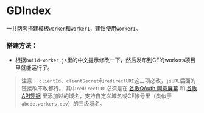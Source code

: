 # GDIndex

一共两套搭建模板`worker`和`worker1`，建议使用`worker1`。

### 搭建方法：
- 根据`build-worker.js`里的中文提示修改一下，然后发布到CF的workers项目里就能运行了。
>注意：
`clientId`、`clientSecret`和`redirectURI`这三项必改，`jsURL`后面的链接改不改都行。
其中`redirectURI`必须是在 [谷歌OAuth 同意屏幕](https://console.cloud.google.com/apis/credentials/consent) 和 [谷歌API凭据](https://console.cloud.google.com/apis/credentials) 里添加过的域名，支持自定义域名或CF帐号里（类似于`abcde.workers.dev`）的三级域名。
